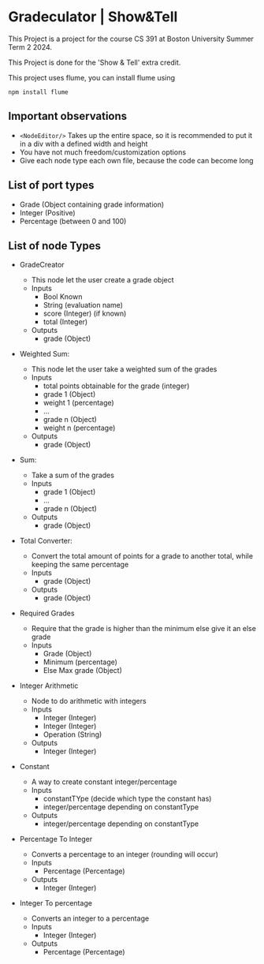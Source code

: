 # Gradeculator | Show&Tell
This Project is a project for the course
CS 391 at Boston University Summer Term 2 2024.

This Project is done for the 'Show & Tell' extra credit.

This project uses flume, you can install flume using
```shell
npm install flume
```

## Important observations
- ``<NodeEditor/>`` Takes up the entire space, so it is recommended to put it in a div with a defined width and height
- You have not much freedom/customization options
- Give each node type each own file, because the code can become long

## List of port types
- Grade (Object containing grade information)
- Integer (Positive)
- Percentage (between 0 and 100)

## List of node Types
- GradeCreator
    - This node let the user create a grade object
    - Inputs
        - Bool Known
        - String (evaluation name)
        - score (Integer) (if known)
        - total (Integer)
    - Outputs
        - grade (Object)
      
- Weighted Sum:
    - This node let the user take a weighted sum of the grades
    - Inputs
        - total points obtainable for the grade (integer) 
        - grade 1 (Object)
        - weight 1 (percentage)
        - ...
        - grade n (Object)
        - weight n (percentage)
    - Outputs
        - grade (Object)
      
- Sum:
  - Take a sum of the grades
  - Inputs
    - grade 1 (Object)
    - ...
    - grade n (Object)
  - Outputs
    - grade (Object)
    
- Total Converter:
  - Convert the total amount of points for a grade to another total, while keeping the same percentage
  - Inputs
    - grade (Object)
  - Outputs
    - grade (Object)
    
- Required Grades
    - Require that the grade is higher than the minimum else give it an else grade
    - Inputs
        - Grade (Object)
        - Minimum (percentage)
        - Else Max grade (Object)
      
- Integer Arithmetic
  - Node to do arithmetic with integers
  - Inputs
    - Integer (Integer)
    - Integer (Integer)
    - Operation (String)
  - Outputs
    - Integer (Integer)
    
- Constant
  - A way to create constant integer/percentage
  - Inputs
    - constantTYpe (decide which type the constant has)
    - integer/percentage depending on constantType
  - Outputs
    - integer/percentage depending on constantType
    
- Percentage To Integer
  - Converts a percentage to an integer (rounding will occur)
  - Inputs
    - Percentage (Percentage)
  - Outputs
    - Integer (Integer)

- Integer To percentage
    - Converts an integer to a percentage
    - Inputs
        - Integer (Integer)
    - Outputs
        - Percentage (Percentage)